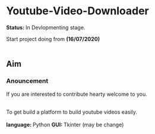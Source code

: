 # Youtube-Video-Downloader

<b>Status: </b>In Devlopmenting stage.<br>

Start project doing from <b>(16/07/2020)</b>
<br><br>
## Aim

### Anouncement
If you are interested to contribute hearty welcome to you.<br><br>

To get build a platform to build youtube videos easily.
<br><br>
<b>language: </b>Python
<b>GUI: </b>Tkinter (may be change)
